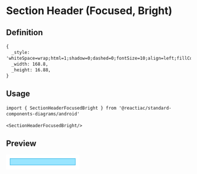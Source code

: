 # Section Header (Focused, Bright)

## Definition

```
{
  _style: 'whiteSpace=wrap;html=1;shadow=0;dashed=0;fontSize=10;align=left;fillColor=#99e5ff;strokeColor=#33B5E5;fontColor=#4D4D4D;',
  _width: 168.8,
  _height: 16.88,
}
```

## Usage

```
import { SectionHeaderFocusedBright } from '@reactiac/standard-components-diagrams/android'

<SectionHeaderFocusedBright/>
```

## Preview

<img src="./section-header-focused-bright.png" width="200"/>
